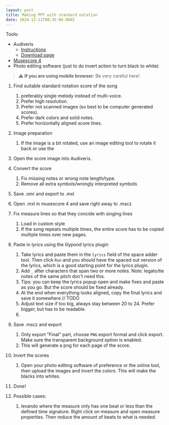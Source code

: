 ```yaml
---
layout: post
title: Making PPT with standard notation
date: 2024-12-11T00:35:00.000Z
---
```


Tools:

- Audiveris
  - [Instructions](https://audiveris.github.io/audiveris/_pages/install/README/)
  - [Download page](https://github.com/Audiveris/audiveris/releases)
- [Musescore 4](https://musescore.org/en/download)
- Photo editing software (just to do invert action to turn black to white)

> ⚠️ **If you are using mobile browser**: Be very careful here!

1. Find suitable standard notation score of the song
   1. preferably single melody instead of multi-voice.
   2. Prefer high resolution.
   3. Prefer not scanned images (so best to be computer generated scores).
   4. Prefer dark colors and solid notes.
   5. Prefer horizontally aligned score lines.
2. Image preparation
   1. If the image is a bit rotated, use an image editing tool to rotate it back or use the
3. Open the score image into Audiveris.
4. Convert the score
   1. Fix missing notes or wrong note length/type.
   2. Remove all extra symbols/wrongly interpreted symbols
5. Save .omr and export to .mxl
6. Open .mxl in musescore 4 and save right away to .mscz
7. Fix measure lines so that they concide with singing lines
   1. Load in custom style
   2. If the song repeats multiple times, the entire score has to be copied multiple times over new pages.
8. Paste in lyrics using the lilypond lyrics plugin
   1. Take lyrics and paste them in the `lyrics` field of the space adder tool. Then click `Run` and you should have the spaced out version of the lyrics, which is a good starting point for the lyrics plugin.
   2. Add `_` after characters that span two or more notes. Note: legato/tie notes of the same pitch don't need this.
   3. Tips: you can keep the lyrics popup open and make fixes and paste as you go. But the score should be fixed already.
   4. At the end when everything looks aligned, copy the final lyrics and save it somewhere // TODO
   5. Adjust text size if too big, always stay between 20 to 24. Prefer bigger, but has to be readable.
   6.
9. Save .mscz and export
   1. Only export "Final" part, choose `PNG` export format and click export. Make sure the transparent background option is enabled.
   2. This will generate a png for each page of the score.
10. Invert the scores
    1. Open your photo editing software of preference or the online tool, then upload the images and invert the colors. This will make the blacks into whites.
11. Done!

12. Possible cases:
    1. levando where the measure only has one beat or less than the defined time signature. Right click on measure and open measure properties. Then reduce the amount of beats to what is needed.
